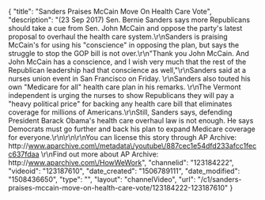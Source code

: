 {
    "title": "Sanders Praises McCain Move On Health Care Vote",
    "description": "(23 Sep 2017) Sen. Bernie Sanders says more Republicans should take a cue from Sen. John McCain and oppose the party's latest proposal to overhaul the health care system.\r\nSanders is praising McCain's for using his \"conscience\" in opposing the plan, but says the struggle to stop the GOP bill is not over.\r\n\"Thank you John McCain. And John McCain has a conscience, and I wish very much that the rest of the Republican leadership had that conscience as well,\"\r\nSanders said at a nurses union event in San Francisco on Friday. \r\nSanders also touted his own \"Medicare for all\" health care plan in his remarks. \r\nThe Vermont independent is urging the nurses to show Republicans they will pay a \"heavy political price\" for backing any health care bill that eliminates coverage for millions of Americans.\r\nStill, Sanders says, defending President Barack Obama's health care overhaul law is not enough. He says Democrats must go further and back his plan to expand Medicare coverage for everyone.\r\n\r\n\r\nYou can license this story through AP Archive: http:\/\/www.aparchive.com\/metadata\/youtube\/887cec1e54dfd233afcc1fecc637fdaa \r\nFind out more about AP Archive: http:\/\/www.aparchive.com\/HowWeWork",
    "channelid": "123184222",
    "videoid": "123187610",
    "date_created": "1506789111",
    "date_modified": "1508436650",
    "type": "",
    "layout": "channelVideo",
    "url": "\/c1\/sanders-praises-mccain-move-on-health-care-vote\/123184222-123187610"
}